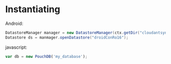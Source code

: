 # Instantiating

Android:
```java
DatastoreManager manager = new DatastoreManager(ctx.getDir("cloudantsync", Context.MODE_PRIVATE));
Datastore ds = manmager.openDatastore("droidConRo16");
```

javascript:
```javascript
var db = new PouchDB('my_database');
```
